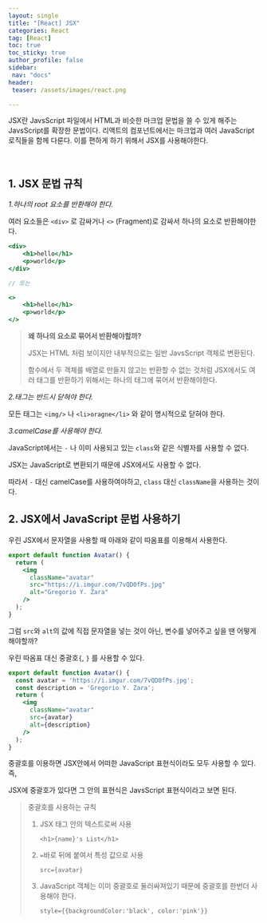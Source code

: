```yaml
---
layout: single
title: "[React] JSX"
categories: React
tag: [React]
toc: true
toc_sticky: true
author_profile: false
sidebar:
 nav: "docs"
header:
 teaser: /assets/images/react.png

---
```


JSX란 JavsScript 파일에서 HTML과 비슷한 마크업 문법을 쓸 수 있게 해주는 JavsScript를 확장한 문법이다. 리액트의 컴포넌트에서는 마크업과 여러 JavaScript 로직들을 함께 다룬다. 이를 편하게 하기 위해서 JSX를 사용해야한다. 

<br>

## 1. JSX 문법 규칙

*1.하나의 root 요소를 반환해야 한다.*

여러 요소들은 `<div>` 로 감싸거나 `<>` (Fragment)로 감싸서 하나의 요소로 반환해야한다.

```jsx
<div>
    <h1>hello</h1>
    <p>world</p>
</div>

// 또는

<>
    <h1>hello</h1>
    <p>world</p>
</>
```

> **왜 하나의 요소로 묶어서 반환해야할까?**
> 
> JSX는 HTML 처럼 보이지만 내부적으로는 일반 JavsScript 객체로 변환된다. 
> 
> 함수에서 두 객체를 배열로 만들지 않고는 반환할 수 없는 것처럼 JSX에서도 여러 태그를 반환하기 위해서는 하나의 태그에 묶어서 반환해야한다.

*2.태그는 반드시 닫혀야 한다.*

모든 태그는 `<img/>` 나 `<li>oragne</li>` 와 같이 명시적으로 닫혀야 한다.

*3.camelCase를 사용해야 한다.*

JavaScript에서는 `-` 나 이미 사용되고 있는 `class`와 같은 식별자를 사용할 수 없다. 

JSX는 JavaScript로 변환되기 때문에 JSX에서도 사용할 수 없다. 

따라서 `-` 대신 camelCase를 사용하여야하고, `class` 대신 `className`을 사용하는 것이다.

## 2. JSX에서 JavaScript 문법 사용하기

우린 JSX에서 문자열을 사용할 때 아래와 같이 따옴표를 이용해서 사용한다.

```jsx
export default function Avatar() {
  return (
    <img
      className="avatar"
      src="https://i.imgur.com/7vQD0fPs.jpg"
      alt="Gregorio Y. Zara"
    />
  );
}
```

그럼 `src`와 `alt`의 값에 직접 문자열을 넣는 것이 아닌, 변수를 넣어주고 싶을 땐 어떻게 해야할까?

우린 따옴표 대신 중괄호`{`, `}` 를 사용할 수 있다.

```jsx
export default function Avatar() {
  const avatar = 'https://i.imgur.com/7vQD0fPs.jpg';
  const description = 'Gregorio Y. Zara';
  return (
    <img
      className="avatar"
      src={avatar}
      alt={description}
    />
  );
}
```

중괄호를 이용하면 JSX안에서 어떠한 JavaScript 표현식이라도 모두 사용할 수 있다. 즉,

JSX에 중괄호가 있다면 그 안의 표현식은 JavsScript 표현식이라고 보면 된다.

> 중괄호를 사용하는 규칙
> 
> 1. JSX 태그 안의 텍스트로써 사용
>    
>    `<h1>{name}'s List</h1>`
> 
> 2. `=`바로 뒤에 붙여서 특성 값으로 사용
>    
>    `src={avatar}`
> 
> 3. JavaScript 객체는 이미 중괄호로 둘러싸져있기 때문에 중괄호를 한번더 사용해야 한다.
>    
>    `style={{backgroundColor:'black', color:'pink'}}`



